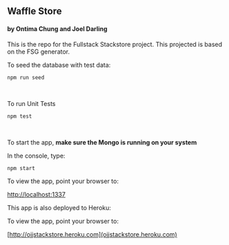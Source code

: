 ## Waffle Store
#### by Ontima Chung and Joel Darling

This is the repo for the Fullstack Stackstore project. This projected is based on the FSG generator.
<br/>


To seed the database with test data:
```
npm run seed
```
<br/>

To run Unit Tests
```
npm test
```
<br/>

To start the app, **make sure the Mongo is running on your system**

In the console, type:
```
npm start
```
To view the app, point your browser to:

[http://localhost:1337](http://localhost:1337)

This app is also deployed to Heroku:

To view the app, point your browser to:

[http://ojjstackstore.heroku.com](ojjstackstore.heroku.com)
